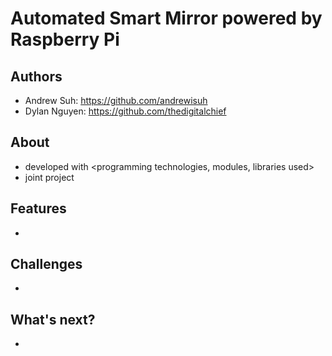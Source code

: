 # Automated Smart Mirror powered by Raspberry Pi

## Authors
  * Andrew Suh: https://github.com/andrewisuh
  * Dylan Nguyen: https://github.com/thedigitalchief

## About
  * developed with <programming technologies, modules, libraries used>
  * joint project    

## Features
  *
  
## Challenges
  *
  
## What's next?
  *
